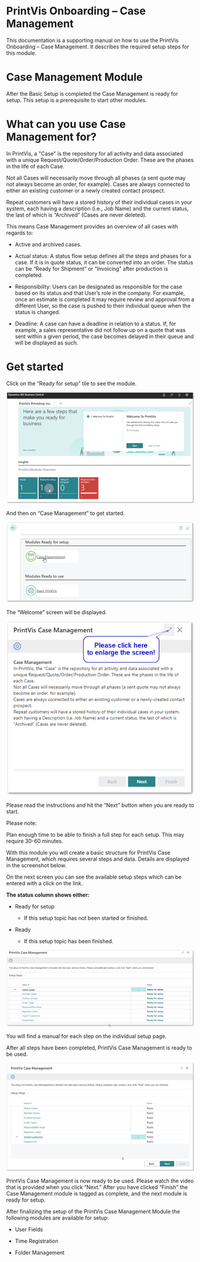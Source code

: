 # PrintVis Onboarding – Case Management

This documentation is a supporting manual on how to use the PrintVis
Onboarding – Case Management. It describes the required setup steps for
this module.

# Case Management Module

After the Basic Setup is completed the Case Management is ready for
setup. This setup is a prerequisite to start other modules.

# What can you use Case Management for?

In PrintVis, a "Case" is the repository for all activity and data
associated with a unique Request/Quote/Order/Production Order. These are
the phases in the life of each Case.

Not all Cases will necessarily move through all phases (a sent quote may
not always become an order, for example). Cases are always connected to
either an existing customer or a newly created contact prospect.

Repeat customers will have a stored history of their individual cases in
your system, each having a description (i.e., Job Name) and the current
status, the last of which is “Archived” (Cases are never deleted).

This means Case Management provides an overview of all cases with
regards to:

-   Active and archived cases.

-   Actual status: A status flow setup defines all the steps and phases
    for a case. If it is in quote status, it can be converted into an
    order. The status can be “Ready for Shipment” or “Invoicing” after
    production is completed.

-   Responsibility: Users can be designated as responsible for the case
    based on its status and that User’s role in the company. For
    example, once an estimate is completed it may require review and
    approval from a different User, so the case is pushed to their
    individual queue when the status is changed.

-   Deadline: A case can have a deadline in relation to a status. If,
    for example, a sales representative did not follow up on a quote
    that was sent within a given period, the case becomes delayed in
    their queue and will be displayed as such.

# Get started

Click on the “Ready for setup” tile to see the module.

![PrintVis Case Mgmt](./assets/0200-image1.png)

And then on “Case Management” to get started.

![PrintVis Case Mgmt](./assets/0200-image2.png)

The “Welcome” screen will be displayed.

![PrintVis Case Mgmt](./assets/0200-image3.png)

Please read the instructions and hit the “Next” button when you are
ready to start.

Please note:

Plan enough time to be able to finish a full step for each setup. This
may require 30-60 minutes.

With this module you will create a basic structure for PrintVis Case
Management, which requires several steps and data. Details are displayed
in the screenshot below.

On the next screen you can see the available setup steps which can be
entered with a click on the link.

**The status column shows either:**

-   Ready for setup

    -   If this setup topic has not been started or finished.

-   Ready

    -   If this setup topic has been finished.

![PrintVis Case Mgmt](./assets/0200-image4.png)

You will find a manual for each step on the individual setup page.

After all steps have been completed, PrintVis Case Management is ready
to be used.

![PrintVis Case Mgmt](./assets/0200-image5.png)

PrintVis Case Management is now ready to be used. Please watch the video
that is provided when you click “Next.” After you have clicked “Finish”
the Case Management module is tagged as complete, and the next module is
ready for setup.

After finalizing the setup of the PrintVis Case Management Module the
following modules are available for setup:

-   User Fields

-   Time Registration

-   Folder Management
